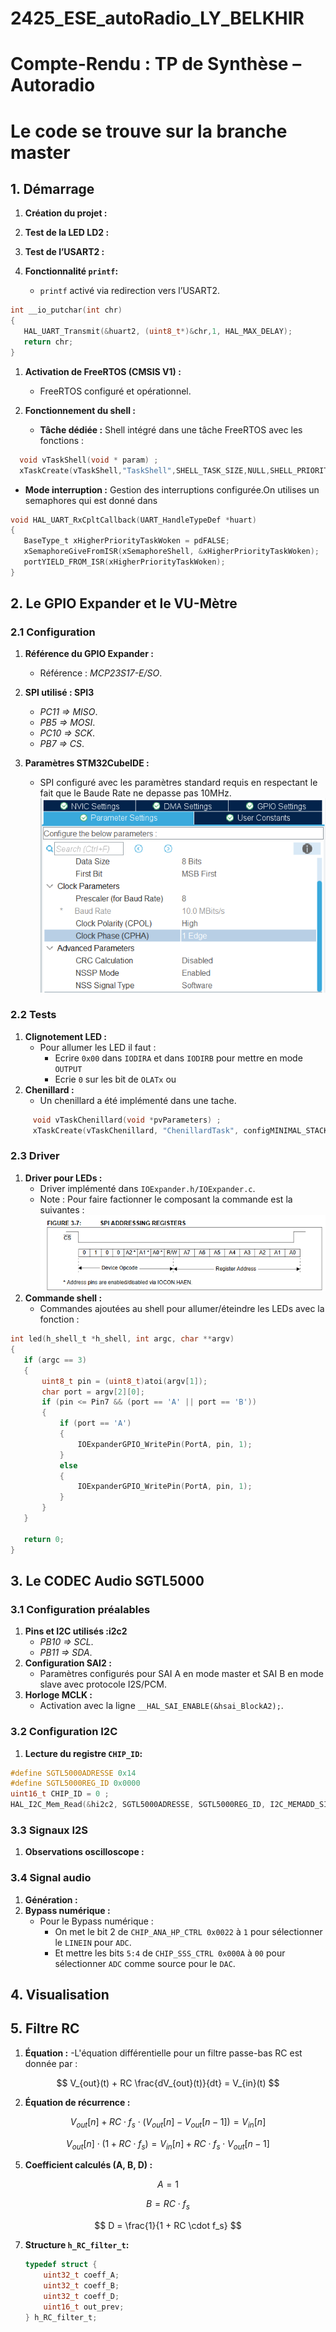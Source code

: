 # 2425_ESE_autoRadio_LY_BELKHIR
# Compte-Rendu : TP de Synthèse – Autoradio
# Le code se trouve sur la branche master
## 1. Démarrage
1. **Création du projet :**
 
2. **Test de la LED LD2 :**

3. **Test de l’USART2 :**
  
4. **Fonctionnalité `printf`:**
   - `printf` activé via redirection vers l’USART2.
 ```c
int __io_putchar(int chr)
{
	HAL_UART_Transmit(&huart2, (uint8_t*)&chr,1, HAL_MAX_DELAY);
	return chr;
}
 ```

1. **Activation de FreeRTOS (CMSIS V1) :**
   - FreeRTOS configuré et opérationnel.

2. **Fonctionnement du shell :**
   - **Tâche dédiée :** Shell intégré dans une tâche FreeRTOS avec les fonctions :
 ```c 
   void vTaskShell(void * param) ;
   xTaskCreate(vTaskShell,"TaskShell",SHELL_TASK_SIZE,NULL,SHELL_PRIORITY,NULL) ;
 ```
   - **Mode interruption :** Gestion des interruptions configurée.On utilises un semaphores qui est donné dans 
 ```c 
 void HAL_UART_RxCpltCallback(UART_HandleTypeDef *huart)
{
	BaseType_t xHigherPriorityTaskWoken = pdFALSE;
	xSemaphoreGiveFromISR(xSemaphoreShell, &xHigherPriorityTaskWoken);
	portYIELD_FROM_ISR(xHigherPriorityTaskWoken);
}
  ```
## 2. Le GPIO Expander et le VU-Mètre

### 2.1 Configuration
1. **Référence du GPIO Expander :**
   - Référence : _MCP23S17-E/SO_.

2. **SPI utilisé : SPI3**
   -  _PC11 => MISO_.
    - _PB5 => MOSI_.
    - _PC10 => SCK_.
    - _PB7 => CS_.

3. **Paramètres STM32CubeIDE :**
   - SPI configuré avec les paramètres standard requis en respectant le fait que le Baude Rate ne depasse pas 10MHz.
   ![Image SPI](/image/spi.png)

### 2.2 Tests
1. **Clignotement LED :**
   - Pour allumer les LED il faut :
     - Ecrire `0x00` dans `IODIRA` et dans `IODIRB` pour mettre en mode `OUTPUT`
     - Ecrie `0` sur les bit de `OLATx` ou 
2. **Chenillard :**
   - Un chenillard a été implémenté dans une tache.
 ```c
      void vTaskChenillard(void *pvParameters) ;
      xTaskCreate(vTaskChenillard, "ChenillardTask", configMINIMAL_STACK_SIZE, NULL, LED_PRIORITY, NULL);
```

### 2.3 Driver
1. **Driver pour LEDs :**
   - Driver implémenté dans `IOExpander.h/IOExpander.c`.
   - Note : Pour faire factionner le composant la commande est la suivantes :
   ![Communication SPI](/image/spi2.png)
2. **Commande shell :**
   - Commandes ajoutées au shell pour allumer/éteindre les LEDs avec la fonction :
 ```c
int led(h_shell_t *h_shell, int argc, char **argv)
{
	if (argc == 3)
	{
		uint8_t pin = (uint8_t)atoi(argv[1]);
		char port = argv[2][0];
		if (pin <= Pin7 && (port == 'A' || port == 'B'))
		{
			if (port == 'A')
			{
				IOExpanderGPIO_WritePin(PortA, pin, 1);
			}
			else
			{
				IOExpanderGPIO_WritePin(PortA, pin, 1);
			}
		}
	}

	return 0;
}
```
## 3. Le CODEC Audio SGTL5000

### 3.1 Configuration préalables
1. **Pins et I2C utilisés :i2c2**
   - _PB10 => SCL_.
   - _PB11 => SDA_.
2. **Configuration SAI2 :**
   - Paramètres configurés pour SAI A en mode master et SAI B en mode slave avec protocole I2S/PCM.
3. **Horloge MCLK :**
   - Activation avec la ligne `__HAL_SAI_ENABLE(&hsai_BlockA2);`.

### 3.2 Configuration I2C
1. **Lecture du registre `CHIP_ID`:**
  ```c
  #define SGTL5000ADRESSE 0x14
  #define SGTL5000REG_ID 0x0000
  uint16_t CHIP_ID = 0 ;
  HAL_I2C_Mem_Read(&hi2c2, SGTL5000ADRESSE, SGTL5000REG_ID, I2C_MEMADD_SIZE_16BIT, CHIP_ID, 1, HAL_MAX_DELAY) ;
  ```
### 3.3 Signaux I2S
1. **Observations oscilloscope :**
### 3.4 Signal audio
1. **Génération :**
2. **Bypass numérique :**
   - Pour le Bypass numérique :
      -  On met  le bit 2 de `CHIP_ANA_HP_CTRL 0x0022` à `1` pour sélectionner le `LINEIN` pour `ADC`.
      -  Et mettre les bits `5:4`  de `CHIP_SSS_CTRL 0x000A` à `00` pour sélectionner `ADC` comme source pour le `DAC`.

## 4. Visualisation
## 5. Filtre RC
1. **Équation :**
   -L'équation différentielle pour un filtre passe-bas RC est donnée par :

$$
V_{out}(t) + RC \frac{dV_{out}(t)}{dt} = V_{in}(t)
$$

2. **Équation de récurrence :**

$$
V_{out}[n] + RC \cdot f_s \cdot (V_{out}[n] - V_{out}[n-1]) = V_{in}[n]
$$

$$
V_{out}[n] \cdot (1 + RC \cdot f_s) = V_{in}[n] + RC \cdot f_s \cdot V_{out}[n-1]
$$

5. **Coefficient calculés (A, B, D) :**
   
$$
A = 1
$$

$$ 
B = RC \cdot f_s 
$$

$$ 
D = \frac{1}{1 + RC \cdot f_s} 
$$ 

7. **Structure `h_RC_filter_t`:**
   ```c
   typedef struct {
       uint32_t coeff_A;
       uint32_t coeff_B;
       uint32_t coeff_D;
       uint16_t out_prev;
   } h_RC_filter_t;

